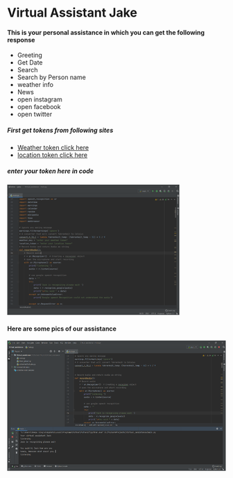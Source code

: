 # Virtual Assistant Jake
#### This is your personal assistance in which you can get the following response 
<ul>
<li>Greeting
<li>Get Date
<li>Search
<li>Search  by Person name
<li> weather info
<li> News
<li>open instagram
<li>open facebook
<li>open twitter
</ul>

##### First get tokens from following sites
<ul>
<li><a href = 'https://darksky.net/forecast/40.7127,-74.0059/us12/en' >Weather token click here</a>
<li><a href = 'https://ipstack.com/' >location token click here</a></ul>

##### enter your token here in code
<img alt = 'Loading image.. ' src='https://github.com/AbhinandanSingla/Virtual-Assistance/blob/main/image/tokens.png' height = '300'>

#### Here are some pics of our assistance 
<img alt = 'Loading image.. ' src='https://github.com/AbhinandanSingla/Virtual-Assistance/blob/main/image/greeting.png' height = '300'>
